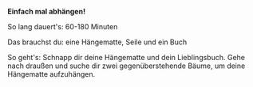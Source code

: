 **Einfach mal abhängen!**

So lang dauert's: 60-180 Minuten

Das brauchst du: eine Hängematte, Seile und ein Buch

So geht's: Schnapp dir deine Hängematte und dein Lieblingsbuch. Gehe nach draußen und suche dir zwei gegenüberstehende Bäume, um deine Hängematte aufzuhängen. 
